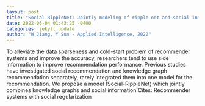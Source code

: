```yaml
--- 
layout: post 
title: "Social-RippleNet: Jointly modeling of ripple net and social information for recommendation" 
date: 2022-06-04 01:43:25 -0400 
categories: jekyll update 
author: "W Jiang, Y Sun - Applied Intelligence, 2022" 
--- 
```

To alleviate the data sparseness and cold-start problem of recommender systems and improve the accuracy, researchers tend to use side information to improve recommendation performance. Previous studies have investigated social recommendation and knowledge graph recommendation separately, rarely integrated them into one model for the recommendation. We propose a model (Social-RippleNet) which jointly combines knowledge graphs and social information Cites: Recommender systems with social regularization